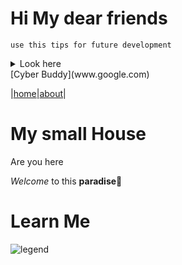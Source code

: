 
# Hi My  dear friends

```
use this tips for future development
```

<details>
  <summary>Look here</summary>

  #### How is your life journey?

  >[!tips]
>stay confident
>ready to strive for actual dreams
</details>
[Cyber Buddy](www.google.com)

|[home](#my-small-hoouse)|[about](#learn-me)|




# My small House
<a name="my small house">Are you here</a>

 *Welcome* to this **paradise**🎉




 # Learn Me
![legend](https://media.gettyimages.com/id/604867582/photo/medieval-knight-with-banner-and-sword-standing-near-burning-castle.jpg?height=200&width=400)
 
